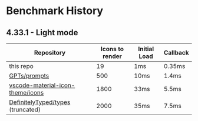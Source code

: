 # Benchmark History

## 4.33.1 - Light mode

| Repository | Icons to render | Initial Load | Callback |
| ---------- | ------- | ------------ | -------- |
| this repo | 19 | 1ms | 0.35ms |
| [GPTs/prompts](https://github.com/linexjlin/GPTs/tree/main/prompts) | 500 | 10ms | 1.4ms |
| [vscode-material-icon-theme/icons](https://github.com/PKief/vscode-material-icon-theme/tree/main/icons) | 1800 | 33ms | 5.5ms |
| [DefinitelyTyped/types](https://github.com/DefinitelyTyped/DefinitelyTyped/tree/master/types) (truncated) | 2000 | 35ms | 7.5ms |
